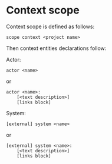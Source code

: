 # Context scope

Context scope is defined as follows:
```
scope context <project name>
```

Then context entities declarations follow:

Actor:
```
actor <name>
```
or
```
actor <name>:
    [<text description>]
    [links block]
```

System:
```
[external] system <name>
```
or
```
[external] system <name>:
    [<text description>]
    [links block]
```

